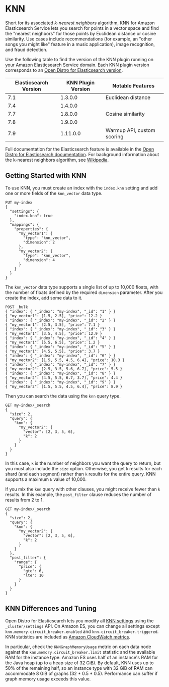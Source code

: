 # KNN<a name="knn"></a>

Short for its associated *k\-nearest neighbors* algorithm, KNN for Amazon Elasticsearch Service lets you search for points in a vector space and find the "nearest neighbors" for those points by Euclidean distance or cosine similarity\. Use cases include recommendations \(for example, an "other songs you might like" feature in a music application\), image recognition, and fraud detection\.

Use the following table to find the version of the KNN plugin running on your Amazon Elasticsearch Service domain\. Each KNN plugin version corresponds to an [Open Distro for Elasticsearch version](https://opendistro.github.io/for-elasticsearch-docs/version-history/)\.


| Elasticsearch Version | KNN Plugin Version | Notable Features | 
| --- | --- | --- | 
| 7\.1 |  1\.3\.0\.0  | Euclidean distance | 
| 7\.4 |  1\.4\.0\.0  |  | 
| 7\.7 |  1\.8\.0\.0  | Cosine similarity | 
| 7\.8 |  1\.9\.0\.0  |  | 
| 7\.9 |  1\.11\.0\.0  | Warmup API, custom scoring | 

Full documentation for the Elasticsearch feature is available in the [Open Distro for Elasticsearch documentation](https://opendistro.github.io/for-elasticsearch-docs/docs/knn/)\. For background information about the k\-nearest neighbors algorithm, see [Wikipedia](https://en.wikipedia.org/wiki/K-nearest_neighbors_algorithm)\.

## Getting Started with KNN<a name="knn-gs"></a>

To use KNN, you must create an index with the `index.knn` setting and add one or more fields of the `knn_vector` data type\.

```
PUT my-index
{
  "settings": {
    "index.knn": true
  },
  "mappings": {
    "properties": {
      "my_vector1": {
        "type": "knn_vector",
        "dimension": 2
      },
      "my_vector2": {
        "type": "knn_vector",
        "dimension": 4
      }
    }
  }
}
```

The `knn_vector` data type supports a single list of up to 10,000 floats, with the number of floats defined by the required `dimension` parameter\. After you create the index, add some data to it\.

```
POST _bulk
{ "index": { "_index": "my-index", "_id": "1" } }
{ "my_vector1": [1.5, 2.5], "price": 12.2 }
{ "index": { "_index": "my-index", "_id": "2" } }
{ "my_vector1": [2.5, 3.5], "price": 7.1 }
{ "index": { "_index": "my-index", "_id": "3" } }
{ "my_vector1": [3.5, 4.5], "price": 12.9 }
{ "index": { "_index": "my-index", "_id": "4" } }
{ "my_vector1": [5.5, 6.5], "price": 1.2 }
{ "index": { "_index": "my-index", "_id": "5" } }
{ "my_vector1": [4.5, 5.5], "price": 3.7 }
{ "index": { "_index": "my-index", "_id": "6" } }
{ "my_vector2": [1.5, 5.5, 4.5, 6.4], "price": 10.3 }
{ "index": { "_index": "my-index", "_id": "7" } }
{ "my_vector2": [2.5, 3.5, 5.6, 6.7], "price": 5.5 }
{ "index": { "_index": "my-index", "_id": "8" } }
{ "my_vector2": [4.5, 5.5, 6.7, 3.7], "price": 4.4 }
{ "index": { "_index": "my-index", "_id": "9" } }
{ "my_vector2": [1.5, 5.5, 4.5, 6.4], "price": 8.9 }
```

Then you can search the data using the `knn` query type\.

```
GET my-index/_search
{
  "size": 2,
  "query": {
    "knn": {
      "my_vector2": {
        "vector": [2, 3, 5, 6],
        "k": 2
      }
    }
  }
}
```

In this case, `k` is the number of neighbors you want the query to return, but you must also include the `size` option\. Otherwise, you get `k` results for each shard \(and each segment\) rather than `k` results for the entire query\. KNN supports a maximum `k` value of 10,000\.

If you mix the `knn` query with other clauses, you might receive fewer than `k` results\. In this example, the `post_filter` clause reduces the number of results from 2 to 1\.

```
GET my-index/_search
{
  "size": 2,
  "query": {
    "knn": {
      "my_vector2": {
        "vector": [2, 3, 5, 6],
        "k": 2
      }
    }
  },
  "post_filter": {
    "range": {
      "price": {
        "gte": 6,
        "lte": 10
      }
    }
  }
}
```

## KNN Differences and Tuning<a name="knn-settings"></a>

Open Distro for Elasticsearch lets you modify all [KNN settings](https://opendistro.github.io/for-elasticsearch-docs/docs/knn/settings/) using the `_cluster/settings` API\. On Amazon ES, you can change all settings except `knn.memory.circuit_breaker.enabled` and `knn.circuit_breaker.triggered`\. KNN statistics are included as [Amazon CloudWatch metrics](es-managedomains-cloudwatchmetrics.md)\.

In particular, check the `KNNGraphMemoryUsage` metric on each data node against the `knn.memory.circuit_breaker.limit` statistic and the available RAM for the instance type\. Amazon ES uses half of an instance's RAM for the Java heap \(up to a heap size of 32 GiB\)\. By default, KNN uses up to 50% of the remaining half, so an instance type with 32 GiB of RAM can accommodate 8 GiB of graphs \(32 \* 0\.5 \* 0\.5\)\. Performance can suffer if graph memory usage exceeds this value\.